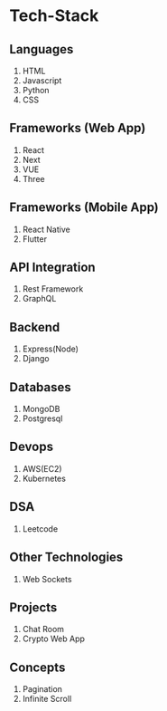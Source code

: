 # Tech-Stack

## Languages
<ol>
  <li> HTML</li>
  <li> Javascript</li>
  <li> Python</li>
  <li> CSS</li>
</ol>

## Frameworks (Web App)   
<ol>
  <li> React</li>
  <li> Next</li>
  <li> VUE</li>
  <li> Three</li>
</ol>

## Frameworks (Mobile App)   
<ol>
  <li> React Native</li>
  <li> Flutter</li>
</ol>

## API Integration   
<ol>
  <li> Rest Framework</li>
  <li> GraphQL</li>
</ol>

## Backend   
<ol>
  <li> Express(Node)</li>
  <li> Django</li>
</ol>

## Databases   
<ol>
  <li> MongoDB</li>
  <li> Postgresql</li>
</ol>

## Devops
<ol>
  <li> AWS(EC2)</li>
  <li> Kubernetes</li>
</ol>

## DSA
<ol>
  <li> Leetcode</li>
</ol>

## Other Technologies
<ol>
  <li> Web Sockets</li>
</ol>

## Projects
<ol>
  <li> Chat Room</li>
  <li> Crypto Web App</li>  
</ol>

## Concepts
<ol>
  <li> Pagination</li>
  <li> Infinite Scroll</li>  
</ol>
